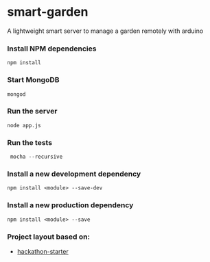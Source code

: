# smart-garden 
A lightweight smart server to manage a garden remotely with arduino

### Install NPM dependencies
``` npm install ```

### Start MongoDB
``` mongod ```

### Run the server
``` node app.js ```

### Run the tests
``` mocha --recursive```

### Install a new development dependency
``` npm install <module> --save-dev ```

### Install a new production dependency
``` npm install <module> --save ```

### Project layout based on:

 * [hackathon-starter](https://github.com/sahat/hackathon-starter)

